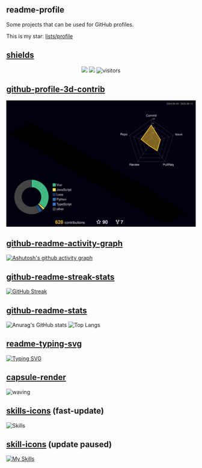 ## readme-profile

Some projects that can be used for GitHub profiles.

This is my star: [lists/profile](https://github.com/stars/zhenghaoyang24/lists/profile)


## [shields](https://github.com/badges/shields)

<p align="center">
    <a href="https://github.com/zhenghaoyang24/zhenghaoyang24/graphs/contributors"><img src="https://img.shields.io/github/contributors/zhenghaoyang24/zhenghaoyang24?color=blue"></a>
    <a href="https://github.com/zhenghaoyang24/zhenghaoyang24/stargazers"><img src="https://img.shields.io/github/stars/zhenghaoyang24?logo=github"></a>
    <img src="https://visitor-badge.laobi.icu/badge?page_id=zhenghaoyang24" alt="visitors"/>   
</p>

## [github-profile-3d-contrib](https://github.com/yoshi389111/github-profile-3d-contrib)

![](./profile-3d-contrib/profile-night-rainbow.svg)

## [github-readme-activity-graph](https://github.com/DenverCoder1/readme-typing-svg)

[![Ashutosh's github activity graph](https://github-readme-activity-graph.vercel.app/graph?username=zhenghaoyang24&theme=dracula)](https://github.com/zhenghaoyang24/github-readme-activity-graph)

## [github-readme-streak-stats](https://github.com/DenverCoder1/github-readme-streak-stats)

[![GitHub Streak](https://streak-stats.demolab.com?user=zhenghaoyang24&theme=radical&mode=weekly)](https://git.io/streak-stats)

## [github-readme-stats](https://github.com/anuraghazra/github-readme-stats)

![Anurag's GitHub stats](https://github-readme-stats.vercel.app/api?username=zhenghaoyang24&show_icons=true&theme=transparent&hide_border=true)
![Top Langs](https://github-readme-stats.vercel.app/api/top-langs/?username=zhenghaoyang24&layout=compact&theme=transparent&hide_border=true)

## [readme-typing-svg](https://github.com/DenverCoder1/readme-typing-svg)

[![Typing SVG](https://readme-typing-svg.demolab.com?font=Kalam&size=30&duration=3500&pause=1000&color=70A5FD&width=435&lines=Hi+!+I'm+Zheng+Haoyang.%F0%9F%91%8F;You+can+call+me+Hoey.%F0%9F%98%80)](https://git.io/typing-svg)


## [capsule-render](https://github.com/kyechan99/capsule-render)
![waving](https://capsule-render.vercel.app/api?type=waving&height=200&text=Hoey!&fontAlign=80&fontAlignY=40&color=gradient)


## [skills-icons](https://github.com/syvixor/skills-icons) (fast-update)
![Skills](https://skills.syvixor.com/api/icons?i=ts,node,expressjs,vue,nuxt,mongodb,prisma)


## [skill-icons](https://github.com/tandpfun/skill-icons) (update paused)
[![My Skills](https://skillicons.dev/icons?i=js,html,css,wasm)](https://skillicons.dev)


